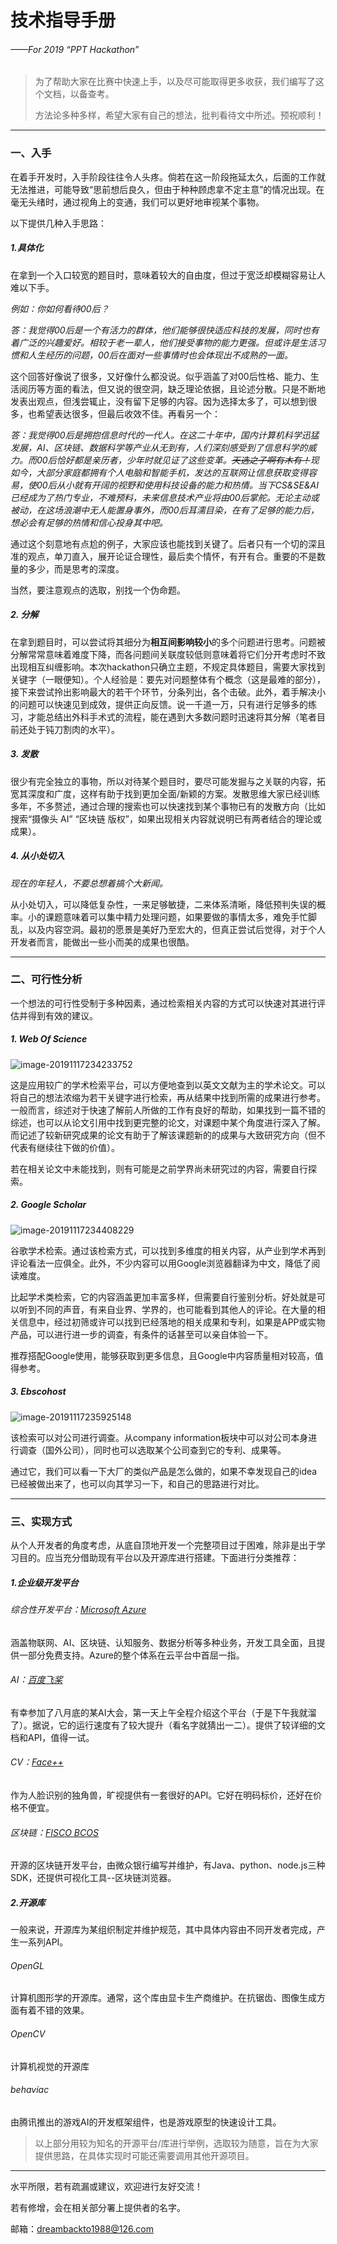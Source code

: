 # **技术指导手册**

###### *——For 2019 “PPT Hackathon”*

> 为了帮助大家在比赛中快速上手，以及尽可能取得更多收获，我们编写了这个文档，以备查考。
>
> 方法论多种多样，希望大家有自己的想法，批判看待文中所述。预祝顺利！

------

### 一、入手

在着手开发时，入手阶段往往令人头疼。倘若在这一阶段拖延太久，后面的工作就无法推进，可能导致“思前想后良久，但由于种种顾虑拿不定主意”的情况出现。在毫无头绪时，通过视角上的变通，我们可以更好地审视某个事物。

以下提供几种入手思路：

##### 1.具体化

在拿到一个入口较宽的题目时，意味着较大的自由度，但过于宽泛却模糊容易让人难以下手。

*例如：你如何看待00后？*

*答：我觉得00后是一个有活力的群体，他们能够很快适应科技的发展，同时也有着广泛的兴趣爱好。相较于老一辈人，他们接受事物的能力更强。但或许是生活习惯和人生经历的问题，00后在面对一些事情时也会体现出不成熟的一面。*

这个回答好像说了很多，又好像什么都没说。似乎涵盖了对00后性格、能力、生活阅历等方面的看法，但又说的很空洞，缺乏理论依据，且论述分散。只是不断地发表出观点，但浅尝辄止，没有留下足够的内容。因为选择太多了，可以想到很多，也希望表达很多，但最后收效不佳。再看另一个：

*答：我觉得00后是拥抱信息时代的一代人。在这二十年中，国内计算机科学迅猛发展，AI、区块链、数据科学等产业从无到有，人们深刻感受到了信息科学的威力。而00后恰好都是亲历者，少年时就见证了这些变革。~~天选之子啊有木有！~~现如今，大部分家庭都拥有个人电脑和智能手机，发达的互联网让信息获取变得容易，使00后从小就有开阔的视野和使用科技设备的能力和热情。当下CS&SE&AI已经成为了热门专业，不难预料，未来信息技术产业将由00后掌舵。无论主动或被动，在这场浪潮中无人能置身事外，而00后耳濡目染，在有了足够的能力后，想必会有足够的热情和信心投身其中吧。*

通过这个刻意地有点尬的例子，大家应该也能找到关键了。后者只有一个切的深且准的观点，单刀直入，展开论证合理性，最后卖个情怀，有开有合。重要的不是数量的多少，而是思考的深度。

当然，要注意观点的选取，别找一个伪命题。

##### 2.   分解

在拿到题目时，可以尝试将其细分为**相互间影响较小**的多个问题进行思考。问题被分解常常意味着难度下降，而各问题间关联度较低则意味着将它们分开考虑时不致出现相互纠缠影响。本次hackathon只确立主题，不规定具体题目，需要大家找到关键字（一眼便知）。个人经验是：要先对问题整体有个概念（这是最难的部分），接下来尝试拎出影响最大的若干个环节，分条列出，各个击破。此外，着手解决小的问题可以快速见到成效，提供正向反馈。说一千道一万，只有进行足够多的练习，才能总结出外科手术式的流程，能在遇到大多数问题时迅速将其分解（笔者目前还处于钝刀割肉的水平）。

##### 3.   发散

很少有完全独立的事物，所以对待某个题目时，要尽可能发掘与之关联的内容，拓宽其深度和广度，这样有助于找到更加全面/新颖的方案。发散思维大家已经训练多年，不多赘述，通过合理的搜索也可以快速找到某个事物已有的发散方向（比如搜索“摄像头 AI” “区块链 版权”，如果出现相关内容就说明已有两者结合的理论或成果）。

##### 4.   从小处切入

*现在的年轻人，不要总想着搞个大新闻。*

从小处切入，可以降低复杂性，一来足够敏捷，二来体系清晰，降低预判失误的概率。小的课题意味着可以集中精力处理问题，如果要做的事情太多，难免手忙脚乱，以及内容空洞。最初的愿景是美好乃至宏大的，但真正尝试后觉得，对于个人开发者而言，能做出一些小而美的成果也很酷。

------

### 二、可行性分析

一个想法的可行性受制于多种因素，通过检索相关内容的方式可以快速对其进行评估并得到有效的建议。

##### 1.   Web Of Science

![image-20191117234233752](C:\Users\user\AppData\Roaming\Typora\typora-user-images\image-20191117234233752.png)

这是应用较广的学术检索平台，可以方便地查到以英文文献为主的学术论文。可以将自己的想法浓缩为若干关键字进行检索，再从结果中找到所需的成果进行参考。一般而言，综述对于快速了解前人所做的工作有良好的帮助，如果找到一篇不错的综述，也可以从论文引用中找到更完整的论文，对课题中某个角度进行深入了解。而记述了较新研究成果的论文有助于了解该课题新的的成果与大致研究方向（但不代表有继续往下做的价值）。

若在相关论文中未能找到，则有可能是之前学界尚未研究过的内容，需要自行探索。

##### 2.   Google Scholar

![image-20191117234408229](C:\Users\user\AppData\Roaming\Typora\typora-user-images\image-20191117234408229.png)

谷歌学术检索。通过该检索方式，可以找到多维度的相关内容，从产业到学术再到评论看法一应俱全。此外，不少内容可以用Google浏览器翻译为中文，降低了阅读难度。

比起学术类检索，它的内容涵盖更加丰富多样，但需要自行鉴别分析。好处就是可以听到不同的声音，有来自业界、学界的，也可能看到其他人的评论。在大量的相关信息中，经过初筛或许可以找到已经落地的相关成果和专利，如果是APP或实物产品，可以进行进一步的调查，有条件的话甚至可以亲自体验一下。

推荐搭配Google使用，能够获取到更多信息，且Google中内容质量相对较高，值得参考。

##### 3.   Ebscohost

![image-20191117235925148](C:\Users\user\AppData\Roaming\Typora\typora-user-images\image-20191117235925148.png)

该检索可以对公司进行调查。从company information板块中可以对公司本身进行调查（国外公司），同时也可以选取某个公司查到它的专利、成果等。

通过它，我们可以看一下大厂的类似产品是怎么做的，如果不幸发现自己的idea已经被做出来了，也可以向其学习一下，和自己的思路进行对比。



<!--以上三个平台都是在教大家获取现有的成果。这可以较快地让自己的idea变得更加全面，毕竟，在开始实践之前，谁都不知道这里面有哪些坑，顺着前人的成果，至少能知道哪条路是通顺的，以及哪些问题是已经解决的。参考别人的成果，不代表要按照相同的思路去做，即便是解决相同的问题，也可以用不同的方式去试试，说不定效果会更好。实际上，受限于多种因素（最大的问题是自己太菜），一些论文里的工作在复现时可能遭遇种种困难，完全按照作者所述不见得能顺利完成。--> 

------

### 三、实现方式

从个人开发者的角度考虑，从底自顶地开发一个完整项目过于困难，除非是出于学习目的。应当充分借助现有平台以及开源库进行搭建。下面进行分类推荐：

##### 1.企业级开发平台

###### 综合性开发平台：[Microsoft Azure](https://www.azure.cn/zh-cn/)

涵盖物联网、AI、区块链、认知服务、数据分析等多种业务，开发工具全面，且提供一部分免费支持。Azure的整个体系在云平台中首屈一指。

###### AI：[百度飞桨](https://www.paddlepaddle.org.cn/)

有幸参加了八月底的某AI大会，第一天上午全程介绍这个平台（于是下午我就溜了）。据说，它的运行速度有了较大提升（看名字就猜出一二）。提供了较详细的文档和API，值得一试。

###### CV：[Face++](https://www.faceplusplus.com.cn/)

作为人脸识别的独角兽，旷视提供有一套很好的API。它好在明码标价，还好在价格不便宜。

###### 区块链：[FISCO BCOS](http://fisco-bcos.org/zh/)

开源的区块链开发平台，由微众银行编写并维护，有Java、python、node.js三种SDK，还提供可视化工具--区块链浏览器。

##### 2.开源库

一般来说，开源库为某组织制定并维护规范，其中具体内容由不同开发者完成，产生一系列API。

###### OpenGL

计算机图形学的开源库。通常，这个库由显卡生产商维护。在抗锯齿、图像生成方面有着不错的效果。

###### OpenCV

计算机视觉的开源库

###### behaviac

由腾讯推出的游戏AI的开发框架组件，也是游戏原型的快速设计工具。



> 以上部分用较为知名的开源平台/库进行举例，选取较为随意，旨在为大家提供思路，在具体实现时可能还需要调用其他开源项目。

------

水平所限，若有疏漏或建议，欢迎进行友好交流！

若有修增，会在相关部分署上提供者的名字。

邮箱：dreambackto1988@126.com

  